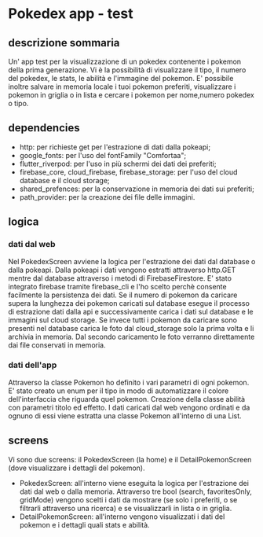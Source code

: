 # Pokedex app - test

## descrizione sommaria

Un' app test per la visualizzazione di un pokedex contenente i pokemon della prima generazione.
Vi è la possibilità di visualizzare il tipo, il numero del pokedex, le stats, le abilità e l'immagine del pokemon.
E' possibile inoltre salvare in memoria locale i tuoi pokemon preferiti, visualizzare i pokemon in griglia o in lista e cercare i pokemon per nome,numero pokedex o tipo.

## dependencies

- http: per richieste get per l'estrazione di dati dalla pokeapi;
- google_fonts: per l'uso del fontFamily "Comfortaa";
- flutter_riverpod: per l'uso in più schermi dei dati dei preferiti;
- firebase_core, cloud_firebase, firebase_storage: per l'uso del cloud database e il cloud storage;
- shared_prefences: per la conservazione in memoria dei dati sui preferiti;
- path_provider: per la creazione dei file delle immagini.

## logica

### dati dal web

Nel PokedexScreen avviene la logica per l'estrazione dei dati dal database o dalla pokeapi.
Dalla pokeapi i dati vengono estratti attraverso http.GET mentre dal database attraverso i metodi di FirebaseFirestore.
E' stato integrato firebase tramite firebase_cli e l'ho scelto perchè consente facilmente la persistenza dei dati.
Se il numero di pokemon da caricare supera la lunghezza dei pokemon caricati sul database esegue il processo di estrazione dati dalla api e successivamente carica i dati sul database e le immagini sul cloud storage.
Se invece tutti i pokemon da caricare sono presenti nel database carica le foto dal cloud_storage solo la prima volta e li archivia in memoria.
Dal secondo caricamento le foto verranno direttamente dai file conservati in memoria.

### dati dell'app

Attraverso la classe Pokemon ho definito i vari parametri di ogni pokemon.
E' stato creato un enum per il tipo in modo di automatizzare il colore dell'interfaccia che riguarda quel pokemon.
Creazione della classe abilità con parametri titolo ed effetto.
I dati caricati dal web vengono ordinati e da ognuno di essi viene estratta una classe Pokemon all'interno di una List<Pokemon>.

## screens

Vi sono due screens: il PokedexScreen (la home) e il DetailPokemonScreen (dove visualizzare i dettagli del pokemon).

- PokedexScreen: all'interno viene eseguita la logica per l'estrazione dei dati dal web o dalla memoria.
Attraverso tre bool (search, favoritesOnly, gridMode) vengono scelti i dati da mostrare (se solo i preferiti, o se filtrarli attraverso una ricerca) e se visualizzarli in lista o in griglia.
- DetailPokemonScreen: all'interno vengono visualizzati i dati del pokemon e i dettagli quali stats e abilità.



